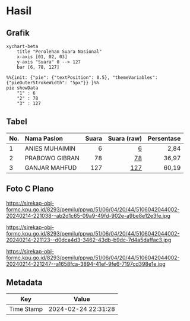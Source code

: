 # Hasil

## Grafik

```mermaid
xychart-beta
    title "Perolehan Suara Nasional"
    x-axis [01, 02, 03]
    y-axis "Suara" 0 --> 127
    bar [6, 78, 127]
```

```mermaid
%%{init: {"pie": {"textPosition": 0.5}, "themeVariables": {"pieOuterStrokeWidth": "5px"}} }%%
pie showData
    "1" : 6
    "2" : 78
    "3" : 127
```

## Tabel

| No. | Nama Paslon    | Suara | Suara (raw) | Persentase |
|:--- |:-------------- | -----:| -----------:| ----------:|
| 1   | ANIES MUHAIMIN | 6     | [6][p-1]    | 2,84       |
| 2   | PRABOWO GIBRAN | 78    | [78][p-2]   | 36,97      |
| 3   | GANJAR MAHFUD  | 127   | [127][p-3]  | 60,19      |


[p-1]: https://github.com/gigit-pemilu/pemilu-2024/blob/main/pilpres/hitung-suara/sub/51-bali/sub/06-bangli/sub/04-kintamani/sub/2044-kutuh/sub/002-tps/sub/paslon-1.txt
[p-2]: https://github.com/gigit-pemilu/pemilu-2024/blob/main/pilpres/hitung-suara/sub/51-bali/sub/06-bangli/sub/04-kintamani/sub/2044-kutuh/sub/002-tps/sub/paslon-2.txt
[p-3]: https://github.com/gigit-pemilu/pemilu-2024/blob/main/pilpres/hitung-suara/sub/51-bali/sub/06-bangli/sub/04-kintamani/sub/2044-kutuh/sub/002-tps/sub/paslon-3.txt

## Foto C Plano

https://sirekap-obj-formc.kpu.go.id/8293/pemilu/ppwp/51/06/04/20/44/5106042044002-20240214-221038--ab2d1c65-09a9-49fd-902e-a9be8e12e3fe.jpg

https://sirekap-obj-formc.kpu.go.id/8293/pemilu/ppwp/51/06/04/20/44/5106042044002-20240214-221123--d0dca4d3-3462-43db-b9dc-7d4a5daffac3.jpg

https://sirekap-obj-formc.kpu.go.id/8293/pemilu/ppwp/51/06/04/20/44/5106042044002-20240214-221247--a1658fca-3894-41ef-9fe6-7197cd398e1e.jpg


## Metadata

| Key        | Value               |
| ---------- | ------------------- |
| Time Stamp | 2024-02-24 22:31:28 |



